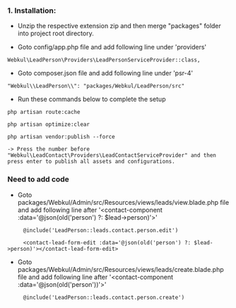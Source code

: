 
### 1. Installation:

* Unzip the respective extension zip and then merge "packages" folder into project root directory.

* Goto config/app.php file and add following line under 'providers'

~~~
Webkul\LeadPerson\Providers\LeadPersonServiceProvider::class,
~~~

* Goto composer.json file and add following line under 'psr-4'

~~~
"Webkul\\LeadPerson\\": "packages/Webkul/LeadPerson/src"
~~~

* Run these commands below to complete the setup

~~~
php artisan route:cache
~~~
~~~
php artisan optimize:clear
~~~
~~~
php artisan vendor:publish --force

-> Press the number before "Webkul\LeadContact\Providers\LeadContactServiceProvider" and then press enter to publish all assets and configurations.

~~~

### Need to add code

* Goto packages/Webkul/Admin/src/Resources/views/leads/view.blade.php file and add following line after '<contact-component :data='@json(old('person') ?: $lead->person)'></contact-component>'

~~~
     @include('LeadPerson::leads.contact.person.edit')

     <contact-lead-form-edit :data='@json(old('person') ?: $lead->person)'></contact-lead-form-edit>
~~~

* Goto packages/Webkul/Admin/src/Resources/views/leads/create.blade.php file and add following line after '<contact-component :data='@json(old('person'))'></contact-component>'

~~~
     @include('LeadPerson::leads.contact.person.create')
~~~